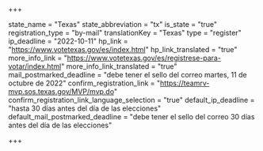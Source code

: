 +++

state_name = "Texas"
state_abbreviation = "tx"
is_state = "true"
registration_type = "by-mail"
translationKey = "Texas"
type = "register"
ip_deadline = "2022-10-11"
hp_link = "https://www.votetexas.gov/es/index.html"
hp_link_translated = "true"
more_info_link = "https://www.votetexas.gov/es/registrese-para-votar/index.html"
more_info_link_translated = "true"
mail_postmarked_deadline = "debe tener el sello del correo martes, 11 de octubre de 2022"
confirm_registration_link = "https://teamrv-mvp.sos.texas.gov/MVP/mvp.do"
confirm_registration_link_language_selection = "true"
default_ip_deadline = "hasta 30 días antes del día de las elecciones"
default_mail_postmarked_deadline = "debe tener el sello del correo 30 días antes del día de las elecciones"

+++
